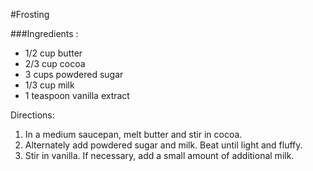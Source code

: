 #Frosting

###Ingredients
:
 * 1/2 cup butter
 * 2/3 cup cocoa
 * 3 cups powdered sugar
 * 1/3 cup milk
 * 1 teaspoon vanilla extract

Directions:
  1. In a medium saucepan, melt butter and stir in cocoa.
  2. Alternately add powdered sugar and milk. Beat until light and fluffy.
  3. Stir in vanilla.  If necessary, add a small amount of additional milk.
